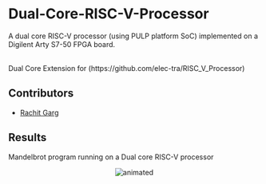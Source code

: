 # Dual-Core-RISC-V-Processor
A dual core RISC-V processor (using PULP platform SoC) implemented on a Digilent Arty S7-50 FPGA board.

<br> 
Dual Core Extension for (https://github.com/elec-tra/RISC_V_Processor)

## Contributors

<!-- prettier-ignore-start -->

- [Rachit Garg](https://github.com/rstar900)

## Results
Mandelbrot program running on a Dual core RISC-V processor
<p align="center">
  <img src="https://github.com/rstar900/Dual-Core-RISC-V-Processor/blob/main/Dual%20Core.gif" alt="animated" />
</p>
